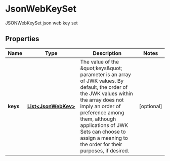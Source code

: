 

# JsonWebKeySet

JSONWebKeySet json web key set
## Properties

Name | Type | Description | Notes
------------ | ------------- | ------------- | -------------
**keys** | [**List&lt;JsonWebKey&gt;**](JsonWebKey.md) | The value of the \&quot;keys\&quot; parameter is an array of JWK values.  By default, the order of the JWK values within the array does not imply an order of preference among them, although applications of JWK Sets can choose to assign a meaning to the order for their purposes, if desired. |  [optional]



